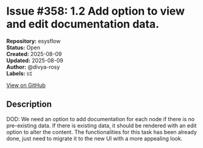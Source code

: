 # Issue #358: 1.2 Add option to view and edit documentation data.

**Repository:** esysflow  
**Status:** Open  
**Created:** 2025-08-09  
**Updated:** 2025-08-09  
**Author:** @divya-rosy  
**Labels:** `UI`  

[View on GitHub](https://github.com/Simtestlab/esysflow/issues/358)

## Description

DOD: We need an option to add documentation for each node if there is no pre-existing data. If there is existing data, it should be rendered with an edit option to alter the content. The functionalities for this task has been already done, just need to migrate it to the new UI with a more appealing look.
